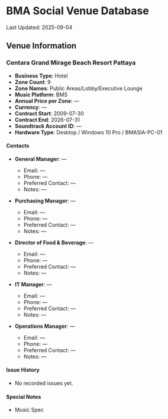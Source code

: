 # BMA Social Venue Database

Last Updated: 2025-09-04

## Venue Information

### Centara Grand Mirage Beach Resort Pattaya
- **Business Type**: Hotel
- **Zone Count**: 9
- **Zone Names**: Public Areas/Lobby/Executive Lounge
- **Music Platform**: BMS
- **Annual Price per Zone**: —
- **Currency**: —
- **Contract Start**: 2009-07-30
- **Contract End**: 2026-07-31
- **Soundtrack Account ID**: —
- **Hardware Type**: Desktop / Windows 10 Pro / BMASIA-PC-01

#### Contacts
- **General Manager**: —
  - Email: —
  - Phone: —
  - Preferred Contact: —
  - Notes: —

- **Purchasing Manager**: —
  - Email: —
  - Phone: —
  - Preferred Contact: —
  - Notes: —

- **Director of Food & Beverage**: —
  - Email: —
  - Phone: —
  - Preferred Contact: —
  - Notes: —

- **IT Manager**: —
  - Email: —
  - Phone: —
  - Preferred Contact: —
  - Notes: —

- **Operations Manager**: —
  - Email: —
  - Phone: —
  - Preferred Contact: —
  - Notes: —

#### Issue History
- No recorded issues yet.

#### Special Notes
- Music Spec
